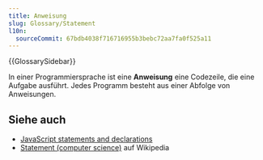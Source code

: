 ```yaml
---
title: Anweisung
slug: Glossary/Statement
l10n:
  sourceCommit: 67bdb4038f716716955b3bebc72aa7fa0f525a11
---
```


{{GlossarySidebar}}

In einer Programmiersprache ist eine **Anweisung** eine Codezeile, die eine Aufgabe ausführt. Jedes Programm besteht aus einer Abfolge von Anweisungen.

## Siehe auch

- [JavaScript statements and declarations](/de/docs/Web/JavaScript/Reference/Statements)
- [Statement (computer science)](<https://en.wikipedia.org/wiki/Statement_(computer_science)>) auf Wikipedia
